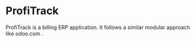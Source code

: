 # ProfiTrack

ProfiTrack is a billing ERP application. It follows a similar modular approach like odoo.com .